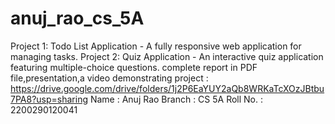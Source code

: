 # anuj_rao_cs_5A
Project 1: Todo List Application - A fully responsive web application for managing tasks.
Project 2: Quiz Application - An interactive quiz application featuring multiple-choice questions.
complete report in PDF file,presentation,a video demonstrating project : https://drive.google.com/drive/folders/1j2P6EaYUY2aQb8WRKaTcXOzJBtbu7PA8?usp=sharing
Name : Anuj Rao
Branch : CS 5A
Roll No. : 2200290120041
